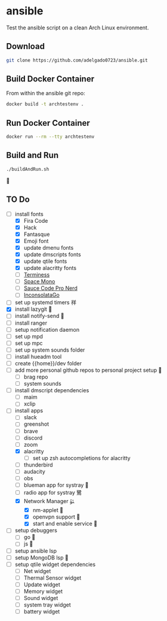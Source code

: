 # ansible

Test the ansible script on a clean Arch Linux environment.

## Download

```sh
git clone https://github.com/adelgado0723/ansible.git
```

## Build Docker Container

From within the ansible git repo:

```sh
docker build -t archtestenv .
```

## Run Docker Container

```sh
docker run --rm --tty archtestenv
```

## Build and Run

```sh
./buildAndRun.sh
```

🙂

## TO Do

- [ ] install fonts
  - [x] Fira Code
  - [x] Hack
  - [x] Fantasque
  - [x] Emoji font
  - [x] update dmenu fonts
  - [x] update dmscripts fonts
  - [x] update qtile fonts
  - [x] update alacritty fonts
  - [ ] [Terminess](<https://github.com/ryanoasis/nerd-fonts/raw/master/patched-fonts/Terminus/terminus-ttf-4.40.1/Regular/complete/Terminess%20(TTF)%20Nerd%20Font%20Complete.ttf>)
  - [ ] [Space Mono](https://github.com/ryanoasis/nerd-fonts/raw/master/patched-fonts/SpaceMono/Regular/complete/Space%20Mono%20Nerd%20Font%20Complete.ttf)
  - [ ] [Sauce Code Pro Nerd](https://github.com/ryanoasis/nerd-fonts/raw/master/patched-fonts/SourceCodePro/Regular/complete/Sauce%20Code%20Pro%20Nerd%20Font%20Complete%20Mono.ttf)
  - [ ] [InconsolataGo](https://github.com/ryanoasis/nerd-fonts/raw/master/patched-fonts/InconsolataGo/Regular/complete/InconsolataGo%20Nerd%20Font%20Complete.ttf)
- [ ] set up systemd timers 祥
- [x] install lazygit 
- [ ] install notify-send 
- [ ] install ranger
- [ ] setup notification daemon
- [ ] set up mpd
- [ ] set up mpc
- [ ] set up system sounds folder
- [ ] install hueadm tool
- [ ] create {{home}}/dev folder
- [ ] add more personal github repos to personal project setup 
  - [ ] brag repo
  - [ ] system sounds
- [ ] install dmscript dependencies
  - [ ] maim
  - [ ] xclip
- [ ] install apps
  - [ ] slack
  - [ ] greenshot
  - [ ] brave
  - [ ] discord
  - [ ] zoom
  - [x] alacritty
    - [ ] set up zsh autocompletions for alacritty
  - [ ] thunderbird
  - [ ] audacity
  - [ ] obs
  - [ ] blueman app for systray 
  - [ ] radio app for systray 鷺
  - [x] Network Manager ﯱ
    - [x] nm-applet 
    - [x] openvpn support 
    - [x] start and enable service 
- [ ] setup debuggers
  - [ ] go 
  - [ ] js 
- [ ] setup ansible lsp
- [ ] setup MongoDB lsp 
- [ ] setup qtile widget dependencies
  - [ ] Net widget
  - [ ] Thermal Sensor widget
  - [ ] Update widget
  - [ ] Memory widget
  - [ ] Sound widget
  - [ ] system tray widget
  - [ ] battery widget
